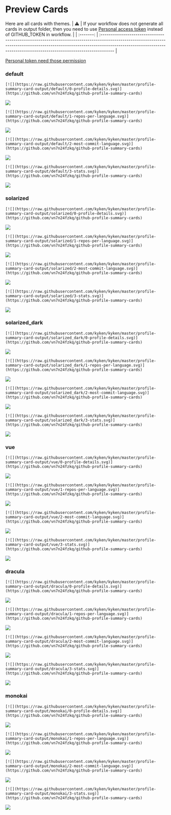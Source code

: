
# Preview Cards

Here are all cards with themes.
| :warning: | If your workflow does not generate all cards in output folder, then you need to use [Personal access token](https://docs.github.com/en/actions/configuring-and-managing-workflows/creating-and-storing-encrypted-secrets) instead of GITHUB_TOKEN in workflow. |
| :-------: | :------------------------------------------------------------------------------------------------------------------------------------------------------------------------------------------------------------------------------------------------ |

[Personal token need those permission](https://github.com/vn7n24fzkq/github-profile-summary-cards/wiki/Personal-access-token-permissions)


### default


```
[![](https://raw.githubusercontent.com/kyken/kyken/master/profile-summary-card-output/default/0-profile-details.svg)](https://github.com/vn7n24fzkq/github-profile-summary-cards)
```
![](https://raw.githubusercontent.com/kyken/kyken/master/profile-summary-card-output/default/0-profile-details.svg)


```
[![](https://raw.githubusercontent.com/kyken/kyken/master/profile-summary-card-output/default/1-repos-per-language.svg)](https://github.com/vn7n24fzkq/github-profile-summary-cards)
```
![](https://raw.githubusercontent.com/kyken/kyken/master/profile-summary-card-output/default/1-repos-per-language.svg)


```
[![](https://raw.githubusercontent.com/kyken/kyken/master/profile-summary-card-output/default/2-most-commit-language.svg)](https://github.com/vn7n24fzkq/github-profile-summary-cards)
```
![](https://raw.githubusercontent.com/kyken/kyken/master/profile-summary-card-output/default/2-most-commit-language.svg)


```
[![](https://raw.githubusercontent.com/kyken/kyken/master/profile-summary-card-output/default/3-stats.svg)](https://github.com/vn7n24fzkq/github-profile-summary-cards)
```
![](https://raw.githubusercontent.com/kyken/kyken/master/profile-summary-card-output/default/3-stats.svg)


### solarized


```
[![](https://raw.githubusercontent.com/kyken/kyken/master/profile-summary-card-output/solarized/0-profile-details.svg)](https://github.com/vn7n24fzkq/github-profile-summary-cards)
```
![](https://raw.githubusercontent.com/kyken/kyken/master/profile-summary-card-output/solarized/0-profile-details.svg)


```
[![](https://raw.githubusercontent.com/kyken/kyken/master/profile-summary-card-output/solarized/1-repos-per-language.svg)](https://github.com/vn7n24fzkq/github-profile-summary-cards)
```
![](https://raw.githubusercontent.com/kyken/kyken/master/profile-summary-card-output/solarized/1-repos-per-language.svg)


```
[![](https://raw.githubusercontent.com/kyken/kyken/master/profile-summary-card-output/solarized/2-most-commit-language.svg)](https://github.com/vn7n24fzkq/github-profile-summary-cards)
```
![](https://raw.githubusercontent.com/kyken/kyken/master/profile-summary-card-output/solarized/2-most-commit-language.svg)


```
[![](https://raw.githubusercontent.com/kyken/kyken/master/profile-summary-card-output/solarized/3-stats.svg)](https://github.com/vn7n24fzkq/github-profile-summary-cards)
```
![](https://raw.githubusercontent.com/kyken/kyken/master/profile-summary-card-output/solarized/3-stats.svg)


### solarized_dark


```
[![](https://raw.githubusercontent.com/kyken/kyken/master/profile-summary-card-output/solarized_dark/0-profile-details.svg)](https://github.com/vn7n24fzkq/github-profile-summary-cards)
```
![](https://raw.githubusercontent.com/kyken/kyken/master/profile-summary-card-output/solarized_dark/0-profile-details.svg)


```
[![](https://raw.githubusercontent.com/kyken/kyken/master/profile-summary-card-output/solarized_dark/1-repos-per-language.svg)](https://github.com/vn7n24fzkq/github-profile-summary-cards)
```
![](https://raw.githubusercontent.com/kyken/kyken/master/profile-summary-card-output/solarized_dark/1-repos-per-language.svg)


```
[![](https://raw.githubusercontent.com/kyken/kyken/master/profile-summary-card-output/solarized_dark/2-most-commit-language.svg)](https://github.com/vn7n24fzkq/github-profile-summary-cards)
```
![](https://raw.githubusercontent.com/kyken/kyken/master/profile-summary-card-output/solarized_dark/2-most-commit-language.svg)


```
[![](https://raw.githubusercontent.com/kyken/kyken/master/profile-summary-card-output/solarized_dark/3-stats.svg)](https://github.com/vn7n24fzkq/github-profile-summary-cards)
```
![](https://raw.githubusercontent.com/kyken/kyken/master/profile-summary-card-output/solarized_dark/3-stats.svg)


### vue


```
[![](https://raw.githubusercontent.com/kyken/kyken/master/profile-summary-card-output/vue/0-profile-details.svg)](https://github.com/vn7n24fzkq/github-profile-summary-cards)
```
![](https://raw.githubusercontent.com/kyken/kyken/master/profile-summary-card-output/vue/0-profile-details.svg)


```
[![](https://raw.githubusercontent.com/kyken/kyken/master/profile-summary-card-output/vue/1-repos-per-language.svg)](https://github.com/vn7n24fzkq/github-profile-summary-cards)
```
![](https://raw.githubusercontent.com/kyken/kyken/master/profile-summary-card-output/vue/1-repos-per-language.svg)


```
[![](https://raw.githubusercontent.com/kyken/kyken/master/profile-summary-card-output/vue/2-most-commit-language.svg)](https://github.com/vn7n24fzkq/github-profile-summary-cards)
```
![](https://raw.githubusercontent.com/kyken/kyken/master/profile-summary-card-output/vue/2-most-commit-language.svg)


```
[![](https://raw.githubusercontent.com/kyken/kyken/master/profile-summary-card-output/vue/3-stats.svg)](https://github.com/vn7n24fzkq/github-profile-summary-cards)
```
![](https://raw.githubusercontent.com/kyken/kyken/master/profile-summary-card-output/vue/3-stats.svg)


### dracula


```
[![](https://raw.githubusercontent.com/kyken/kyken/master/profile-summary-card-output/dracula/0-profile-details.svg)](https://github.com/vn7n24fzkq/github-profile-summary-cards)
```
![](https://raw.githubusercontent.com/kyken/kyken/master/profile-summary-card-output/dracula/0-profile-details.svg)


```
[![](https://raw.githubusercontent.com/kyken/kyken/master/profile-summary-card-output/dracula/1-repos-per-language.svg)](https://github.com/vn7n24fzkq/github-profile-summary-cards)
```
![](https://raw.githubusercontent.com/kyken/kyken/master/profile-summary-card-output/dracula/1-repos-per-language.svg)


```
[![](https://raw.githubusercontent.com/kyken/kyken/master/profile-summary-card-output/dracula/2-most-commit-language.svg)](https://github.com/vn7n24fzkq/github-profile-summary-cards)
```
![](https://raw.githubusercontent.com/kyken/kyken/master/profile-summary-card-output/dracula/2-most-commit-language.svg)


```
[![](https://raw.githubusercontent.com/kyken/kyken/master/profile-summary-card-output/dracula/3-stats.svg)](https://github.com/vn7n24fzkq/github-profile-summary-cards)
```
![](https://raw.githubusercontent.com/kyken/kyken/master/profile-summary-card-output/dracula/3-stats.svg)


### monokai


```
[![](https://raw.githubusercontent.com/kyken/kyken/master/profile-summary-card-output/monokai/0-profile-details.svg)](https://github.com/vn7n24fzkq/github-profile-summary-cards)
```
![](https://raw.githubusercontent.com/kyken/kyken/master/profile-summary-card-output/monokai/0-profile-details.svg)


```
[![](https://raw.githubusercontent.com/kyken/kyken/master/profile-summary-card-output/monokai/1-repos-per-language.svg)](https://github.com/vn7n24fzkq/github-profile-summary-cards)
```
![](https://raw.githubusercontent.com/kyken/kyken/master/profile-summary-card-output/monokai/1-repos-per-language.svg)


```
[![](https://raw.githubusercontent.com/kyken/kyken/master/profile-summary-card-output/monokai/2-most-commit-language.svg)](https://github.com/vn7n24fzkq/github-profile-summary-cards)
```
![](https://raw.githubusercontent.com/kyken/kyken/master/profile-summary-card-output/monokai/2-most-commit-language.svg)


```
[![](https://raw.githubusercontent.com/kyken/kyken/master/profile-summary-card-output/monokai/3-stats.svg)](https://github.com/vn7n24fzkq/github-profile-summary-cards)
```
![](https://raw.githubusercontent.com/kyken/kyken/master/profile-summary-card-output/monokai/3-stats.svg)

